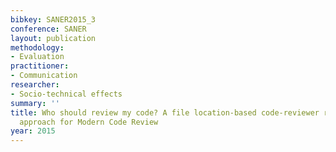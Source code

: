 ```yaml
---
bibkey: SANER2015_3
conference: SANER
layout: publication
methodology:
- Evaluation
practitioner:
- Communication
researcher:
- Socio-technical effects
summary: ''
title: Who should review my code? A file location-based code-reviewer recommendation
  approach for Modern Code Review
year: 2015
---
```

